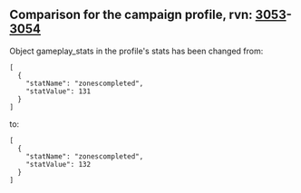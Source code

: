 ## Comparison for the campaign profile, rvn: [3053](https://github.com/PRO100KatYT/FortniteProfileRevisions/tree/main/profiles/campaign/3053%20campaign.json)-[3054](https://github.com/PRO100KatYT/FortniteProfileRevisions/tree/main/profiles/campaign/3054%20campaign.json)

Object gameplay_stats in the profile's stats has been changed from:

```
[
  {
    "statName": "zonescompleted",
    "statValue": 131
  }
]
```

to:

```
[
  {
    "statName": "zonescompleted",
    "statValue": 132
  }
]
```

<br><br>
